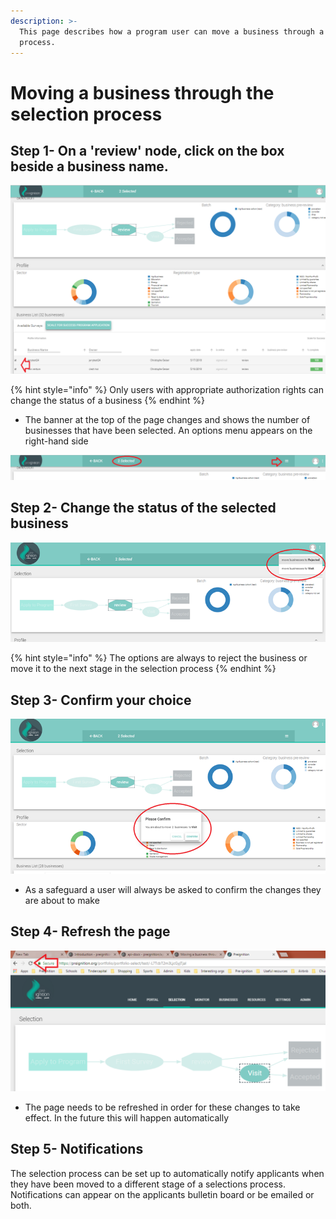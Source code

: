 ```yaml
---
description: >-
  This page describes how a program user can move a business through a selection
  process.
---
```


# Moving a business through the selection process

## Step 1- On a 'review' node, click on the box beside a business name.

![A single or multiple businesses can be selected](../../../.gitbook/assets/image-55.png)

{% hint style="info" %}
Only users with appropriate authorization rights can change the status of a business
{% endhint %}

* The banner at the top of the page changes and shows the number of businesses that have been selected.  An options menu appears on the right-hand side

![In this example, 2 business have been selected](../../../.gitbook/assets/image-30.png)

## Step 2- Change the status of the selected business

![](../../../.gitbook/assets/image-33.png)

{% hint style="info" %}
The options are always to reject the business or move it to the next stage in the selection process
{% endhint %}

## Step 3- Confirm your choice

![](../../../.gitbook/assets/image-8.png)

* As a safeguard a user will always be asked to confirm the changes they are about to make

## Step 4- Refresh the page

![](../../../.gitbook/assets/image-40.png)

* The page needs to be refreshed in order for these changes to take effect.  In the future this will happen automatically

## Step 5- Notifications

The selection process can be set up to automatically notify applicants when they have been moved to a different stage of a selections process.  Notifications can appear on the applicants bulletin board or be emailed or both.

